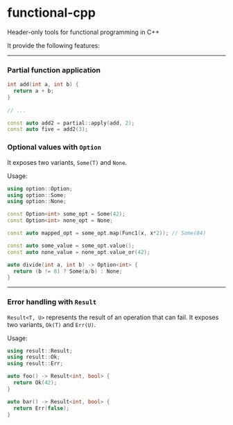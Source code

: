 # functional-cpp
Header-only tools for functional programming in C++

It provide the following features:

---

### Partial function application

```cpp
int add(int a, int b) {
  return a + b;
}
  
// ...

const auto add2 = partial::apply(add, 2);
const auto five = add2(3);
```


### Optional values with `Option`
It exposes two variants, `Some(T)` and `None`.

Usage:
```cpp
using option::Option;
using option::Some;
using option::None;

const Option<int> some_opt = Some(42);
const Option<int> none_opt = None;

const auto mapped_opt = some_opt.map(Func1(x, x*2)); // Some(84)

const auto some_value = some_opt.value();
const auto none_value = none_opt.value_or(42);

auto divide(int a, int b) -> Option<int> {
  return (b != 0) ? Some(a/b) : None;
}
```

---

### Error handling with `Result`
`Result<T, U>` represents the result of an operation that can fail. It exposes two variants, `Ok(T)` and `Err(U)`.

Usage:
```cpp
using result::Result;
using result::Ok;
using result::Err;

auto foo() -> Result<int, bool> {
  return Ok(42);
}

auto bar() -> Result<int, bool> {
  return Err(false);
}
```

